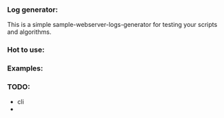 ### Log generator:

This is a simple sample-webserver-logs-generator for testing your scripts and algorithms.

### Hot to use:

### Examples:

### TODO:
- cli
- 